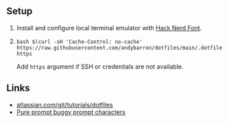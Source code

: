 ## Setup

1.  Install and configure local terminal emulator with
    [Hack Nerd Font](https://github.com/ryanoasis/nerd-fonts).

1.  ```shell
    bash $(curl -sH 'Cache-Control: no-cache' https://raw.githubusercontent.com/andybarron/dotfiles/main/.dotfiles/scripts/init)# https
    ```
    Add `https` argument if SSH or credentials are not available.

## Links

- [atlassian.com/git/tutorials/dotfiles](https://www.atlassian.com/git/tutorials/dotfiles)
- [Pure prompt buggy prompt characters](https://github.com/sindresorhus/pure/issues/561)
